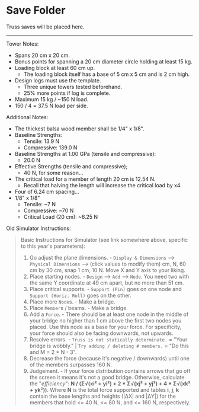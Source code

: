 # Save Folder
Truss saves will be placed here.

___

Tower Notes:
- Spans 20 cm x 20 cm.
- Bonus points for spanning a 20 cm diameter circle holding at least 15 kg.
- Loading block at least 60 cm up.
    - The loading block itself has a base of 5 cm x 5 cm and is 2 cm high.
- Design logs must use the template.
    - Three unique towers tested beforehand.
    - 25% more points if log is complete.
- Maximum 15 kg / ~150 N load.
- 150 / 4 = 37.5 N load per side.

Additional Notes:
- The thickest balsa wood member shall be 1/4" x 1/8".
- Baseline Strengths:
    - Tensile: 13.9 N
    - Compressive: 139.0 N
- Baseline Strengths at 1.00 GPa (tensile and compressive):
    - 20.0 N
- Effective Strengths (tensile and compressive);
    - 40 N, for some reason...
- The critical load for a member of length 20 cm is 12.54 N.
    - Recall that halving the length will increase the critical load by x4.
- Four of 6.24 cm spacing...
- 1/8" x 1/8"
    - Tensile: ~7 N
    - Compressive: ~70 N
    - Critical Load (20 cm): ~6.25 N

Old Simulator Instructions:
> Basic Instructions for Simulator (see link somewhere above, specific to this year's parameters):
> 1. Go adjust the plane dimensions. - `Display & Dimensions` --> `Physical Dimensions` --> (click values to modify them) cm, N, 60 cm by 30 cm, snap 1 cm, 10 N. Move X and Y axis to your liking.
> 2. Place starting nodes. - `Design` --> `Add` --> `Node`. You need two with the same Y coordinate at 49 cm apart, but no more than 51 cm.
> 3. Place critical supports. - `Support (Pin)` goes on one node and `Support (Horiz. Roll)` goes on the other.
> 4. Place more `Node`s. - Make a bridge.
> 5. Place `Member`s / beams. - Make a bridge.
> 6. Add a `Force`. - There should be at least one node in the middle of your bridge no higher than 1 cm above the first two nodes you placed. Use this node as a base for your force. For specificity, your force should also be facing downwards, not upwards.
> 7. Resolve errors. - `Truss is not statically determinate.` = "Your bridge is wobbly." | `Try adding / deleting # members.` = "Do this and M = 2 * N - 3".
> 8. Decrease the force (because it's negative / downwards) until one of the members surpasses 160 N.
> 9. Judgement. - If your force distribution contains arrows that go off the screen it means it's not a good bridge. Otherwise, calculate the "*efficiency*": **N / (Σ√(xi² + yi²) + 2 * Σ√(xj² + yj²) + 4 * Σ√(xk² + yk²))**. Where **N** is the total force supported and tables **i**, **j**, **k** contain the base lengths and heights (|ΔX| and |ΔY|) for the members that hold <= 40 N, <= 80 N, and <= 160 N, respectively.
